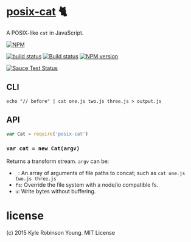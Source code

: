 # [posix-cat](http://pubs.opengroup.org/onlinepubs/9699919799/utilities/cat.html) :cat2:

A POSIX-like `cat` in JavaScript.

[![NPM](https://nodei.co/npm/posix-cat.png?downloads=true&downloadRank=true&stars=true)](https://nodei.co/npm/posix-cat/)

[![build status](https://secure.travis-ci.org/shama/posix-cat.svg)](https://travis-ci.org/shama/posix-cat)
[![Build status](https://ci.appveyor.com/api/projects/status/hqxkew74fkg8mg09)](https://ci.appveyor.com/project/shama/posix-cat)
[![NPM version](https://badge.fury.io/js/posix-cat.svg)](https://badge.fury.io/js/posix-cat)

<!-- [![browser support][https://ci.testling.com/shama/posix-cat.png]][https://ci.testling.com/shama/posix-cat] -->
[![Sauce Test Status](https://saucelabs.com/browser-matrix/shama.svg)](https://saucelabs.com/u/shama)

## CLI

```shell
echo "// before" | cat one.js two.js three.js > output.js
```

## API

```js
var Cat = require('posix-cat')
```

### `var cat = new Cat(argv)`
Returns a transform stream. `argv` can be:

* `_`: An array of arguments of file paths to concat; such as `cat one.js two.js three.js`
* `fs`: Override the file system with a node/io compatible fs.
* `u`: Write bytes without buffering.

# license
(c) 2015 Kyle Robinson Young. MIT License
